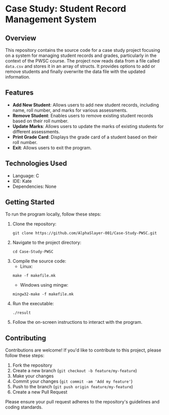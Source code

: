 # Case Study: Student Record Management System

## Overview

This repository contains the source code for a case study project focusing on a system for managing student records and grades, particularly in the context of the PWSC course. The project now reads data from a file called `data.csv` and stores it in an array of structs. It provides options to add or remove students and finally overwrite the data file with the updated information.

## Features

- **Add New Student**: Allows users to add new student records, including name, roll number, and marks for various assessments.
- **Remove Student**: Enables users to remove existing student records based on their roll number.
- **Update Marks**: Allows users to update the marks of existing students for different assessments.
- **Print Grade Card**: Displays the grade card of a student based on their roll number.
- **Exit**: Allows users to exit the program.

## Technologies Used

- Language: C
- IDE: Kate
- Dependencies: None

## Getting Started

To run the program locally, follow these steps:

1. Clone the repository:
    ```
    git clone https://github.com/AlphaSlayer-001/Case-Study-PWSC.git
    ```
2. Navigate to the project directory:
    ```
    cd Case-Study-PWSC
    ```
3. Compile the source code:
    - Linux:
    ```
    make -f makefile.mk
    ```
    - Windows using mingw:
    ```
    mingw32-make -f makefile.mk
    ```
4. Run the executable:
    ```
    ./result 
    ```
5. Follow the on-screen instructions to interact with the program.

## Contributing

Contributions are welcome! If you'd like to contribute to this project, please follow these steps:

1. Fork the repository
2. Create a new branch (`git checkout -b feature/my-feature`)
3. Make your changes
4. Commit your changes (`git commit -am 'Add my feature'`)
5. Push to the branch (`git push origin feature/my-feature`)
6. Create a new Pull Request

Please ensure your pull request adheres to the repository's guidelines and coding standards.
